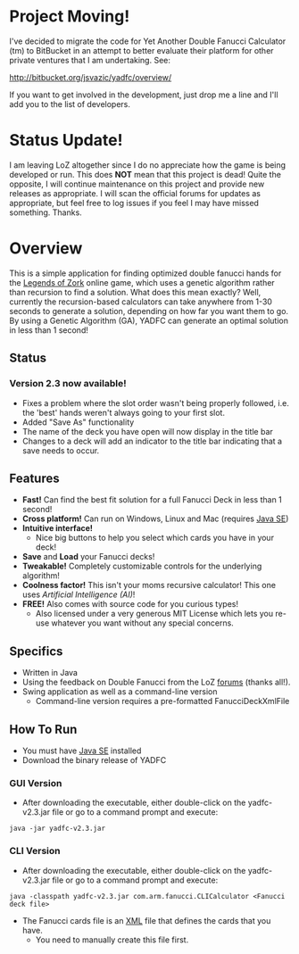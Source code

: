# Project Moving! #
I've decided to migrate the code for Yet Another Double Fanucci Calculator (tm) to BitBucket in an attempt to better evaluate their platform for other private ventures that I am undertaking.  See:

http://bitbucket.org/jsvazic/yadfc/overview/

If you want to get involved in the development, just drop me a line and I'll add you to the list of developers.

# Status Update! #
I am leaving LoZ altogether since I do no appreciate how the game is being developed or run.  This does **NOT** mean that this project is dead!  Quite the opposite, I will continue maintenance on this project and provide new releases as appropriate.  I will scan the official forums for updates as appropriate, but feel free to log issues if you feel I may have missed something.  Thanks.

# Overview #
This is a simple application for finding optimized double fanucci hands for the [Legends of Zork](http://legendsofzork.com/) online game, which uses a genetic algorithm rather than recursion to find a solution.  What does this mean exactly?  Well, currently the recursion-based calculators can take anywhere from 1-30 seconds to generate a solution, depending on how far you want them to go.  By using a Genetic Algorithm (GA), YADFC can generate an optimal solution in less than 1 second!

## Status ##
### Version 2.3 now available! ###
  * Fixes a problem where the slot order wasn't being properly followed, i.e. the 'best' hands weren't always going to your first slot.
  * Added "Save As" functionality
  * The name of the deck you have open will now display in the title bar
  * Changes to a deck will add an indicator to the title bar indicating that a save needs to occur.

## Features ##
  * **Fast!**  Can find the best fit solution for a full Fanucci Deck in less than 1 second!
  * **Cross platform!**  Can run on Windows, Linux and Mac (requires [Java SE](http://java.sun.com/))
  * **Intuitive interface!**
    * Nice big buttons to help you select which cards you have in your deck!
  * **Save** and **Load** your Fanucci decks!
  * **Tweakable!** Completely customizable controls for the underlying algorithm!
  * **Coolness factor!**  This isn't your moms recursive calculator!  This one uses _Artificial Intelligence (AI)_!
  * **FREE!**  Also comes with source code for you curious types!
    * Also licensed under a very generous MIT License which lets you re-use whatever you want without any special concerns.

## Specifics ##
  * Written in Java
  * Using the feedback on Double Fanucci from the LoZ [forums](http://forums.jolt.co.uk/showthread.php?t=590090) (thanks all!).
  * Swing application as well as a command-line version
    * Command-line version requires a pre-formatted FanucciDeckXmlFile

## How To Run ##
  * You must have [Java SE](http://java.sun.com/) installed
  * Download the binary release of YADFC

### GUI Version ###
  * After downloading the executable, either double-click on the yadfc-v2.3.jar file or go to a command prompt and execute:
```
java -jar yadfc-v2.3.jar
```

### CLI Version ###
  * After downloading the executable, either double-click on the yadfc-v2.3.jar file or go to a command prompt and execute:
```
java -classpath yadfc-v2.3.jar com.arm.fanucci.CLICalculator <Fanucci deck file>
```
  * The Fanucci cards file is an [XML](FanucciDeckXmlFile.md) file that defines the cards that you have.
    * You need to manually create this file first.